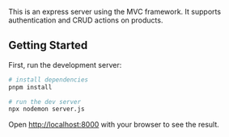 This is an express server using the MVC framework. It supports authentication and CRUD actions on products.

## Getting Started

First, run the development server:

```bash
# install dependencies
pnpm install

# run the dev server
npx nodemon server.js
```

Open [http://localhost:8000](http://localhost:8000) with your browser to see the result.